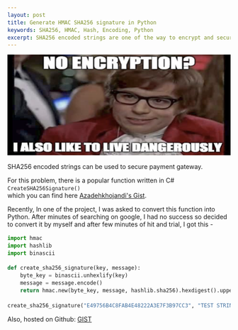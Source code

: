 ```yaml
---
layout: post
title: Generate HMAC SHA256 signature in Python
keywords: SHA256, HMAC, Hash, Encoding, Python
excerpt: SHA256 encoded strings are one of the way to encrypt and secure data.
---
```

![](/images/post/sha256.png)

SHA256 encoded strings can be used to secure payment gateway.  

For this problem, there is a popular function written in C# `CreateSHA256Signature()`  
which you can find here [Azadehkhojandi's Gist](https://gist.github.com/Azadehkhojandi/50eaae4cf20b21faef186f2c8ee97873).

Recently, In one of the project, I was asked to convert this function into Python. After minutes of searching on google, I had no success so decided to convert it by myself and after few minutes of hit and trial, I got this -

```py
import hmac
import hashlib 
import binascii

def create_sha256_signature(key, message):
    byte_key = binascii.unhexlify(key)
    message = message.encode()
    return hmac.new(byte_key, message, hashlib.sha256).hexdigest().upper()

create_sha256_signature("E49756B4C8FAB4E48222A3E7F3B97CC3", "TEST STRING")
```

Also, hosted on Github: [GIST](https://gist.github.com/gjain0/172a4a9933626bd507e00ae6245e33a1)
